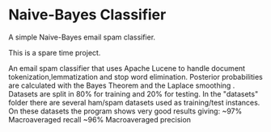 # Naive-Bayes Classifier
A simple Naive-Bayes email spam classifier.

This is a spare time project. 

An email spam classifier that uses Apache Lucene to handle document tokenization,lemmatization and stop word elimination.
Posterior probabilities are calculated with the Bayes Theorem and the Laplace smoothing .
Datasets are split in 80% for training and 20% for testing.
In the "datasets" folder there are several ham/spam datasets used as training/test instances. On these datasets the program shows very good results giving:
  ~97% Macroaveraged recall
  ~96% Macroaveraged precision
